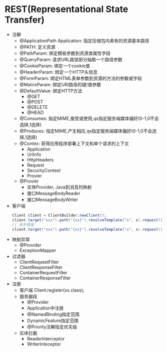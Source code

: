# REST(Representational State Transfer)
- 注解
    - @ApplicationPath Application: 指定压缩包内素有的资源基本路径
    - @PATH: 定义资源
    - @PathParam: 绑定模板参数到资源类属性字段
    - @QueryParam: 请求URL路径部分抽取一个路径参数
    - @CookieParam: 绑定一个cookie值
    - @HeaderParam: 绑定一个HTTP头信息
    - @FormParam: 绑定HTML表单参数到资源的方法的参数或字段
    - @MatrixParam: 绑定URI路径的键/值参数
    - @DefaultValue: 绑定HTTP方法
        - @GET
        - @POST
        - @DELETE
        - @HEAD
    - @Consumes: 指定MIME,接受或使用,qs指定服务端媒体偏好(0-1,0不会选择,1选择)
    - @Produces: 指定MIME,产生相应,qs指定服务端媒体偏好(0-1,0不会选择,1选择)
    - @Contex: 获得应用程序部署上下文和单个请求的上下文
        - Application
        - UriInfo
        - HttpHeaders
        - Request
        - SecurityContext
        - Provier
    - @Provier
      - 实体Provider, Java到消息的映射
      - 接口MessageBodyReader
      - 接口MessageBodyWriter
- 客户端
    ```java
    Client client = ClientBuilder.newClient();
    client.target("xxx").path("{xx}").resolveTemplate("x", x).request().get(xx.class);
    // 异步调用
    client.target("xxx").path("{xx}").resolveTemplate("x", x).request().async().get(new InvocationCallBack<xx>() { ... });
    ```
- 映射异常
    - @Provider
    - ExceptionMapper<xx>
- 过滤器
    - ClientRequestFilter
    - ClientResponseFilter
    - ContainerRequestFilter
    - ContainerResponseFilter
- 注册
    - 客户端
        Client.register(xx.class);
    - 服务器段
        - @Provider
        - Application中注册
        - @NamedBinding指定范围
        - DynamicFeature指定范围
        - @Priority注解指定优先级
    - 实体拦截
        - ReaderInterceptor
        - WriterInteceptor

